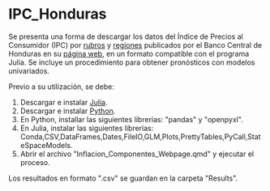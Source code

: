 # IPC_Honduras

Se presenta una forma de descargar los datos del Índice de Precios al Consumidor (IPC) por [rubros](https://www.bch.hn/estadisticos/GIE/LIBSERIE%20IPC%20RUBROS/Serie%20Mensual%20y%20Promedio%20Anual%20del%20%C3%8Dndice%20de%20Precios%20al%20Consumidor%20por%20Rubros.xlsx) y [regiones](https://www.bch.hn/estadisticos/GIE/LIBSerie%20IPC%20Region/Serie%20Mensual%20y%20Promedio%20Anual%20del%20%C3%8Dndice%20de%20Precios%20al%20Consumidor%20por%20Regi%C3%B3n.xlsx) publicados por el Banco Central de Honduras en su [página web](https://www.bch.hn/estadisticas-y-publicaciones-economicas/publicaciones-de-precios/series-ipc), en un formato compatible con el programa Julia. Se incluye un procedimiento para obtener pronósticos con modelos univariados.

Previo a su utilización, se debe:

1. Descargar e instalar [Julia](https://julialang.org/downloads/).
2. Descargar e instalar [Python](https://www.python.org/downloads/).
3. En Python, installar las siguientes librerías: "pandas" y "openpyxl".
4. En Julia, instalar las siguientes librerías: Conda,CSV,DataFrames,Dates,FileIO,GLM,Plots,PrettyTables,PyCall,StateSpaceModels.
5. Abrir el archivo "Inflacion_Componentes_Webpage.qmd" y ejecutar el proceso.

Los resultados en formato ".csv" se guardan en la carpeta "Results".
